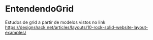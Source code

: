 # EntendendoGrid
Estudos de grid a partir de modelos vistos no link  https://designshack.net/articles/layouts/10-rock-solid-website-layout-examples/
